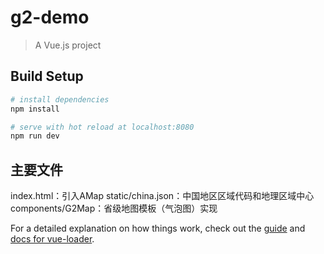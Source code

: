 # g2-demo

> A Vue.js project

## Build Setup

``` bash
# install dependencies
npm install

# serve with hot reload at localhost:8080
npm run dev
```

## 主要文件
index.html：引入AMap
static/china.json：中国地区区域代码和地理区域中心
components/G2Map：省级地图模板（气泡图）实现

For a detailed explanation on how things work, check out the [guide](http://vuejs-templates.github.io/webpack/) and [docs for vue-loader](http://vuejs.github.io/vue-loader).
